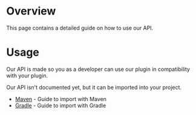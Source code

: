 # Overview
This page contains a detailed guide on how to use our API.
<br>

# Usage
Our API is made so you as a developer can use our plugin in compatibility with your plugin.
<br>

Our API isn't documented yet, but it can be imported into your project.
- [Maven](./api/maven) - Guide to import with Maven
- [Gradle](./api/gradle) - Guide to import with Gradle